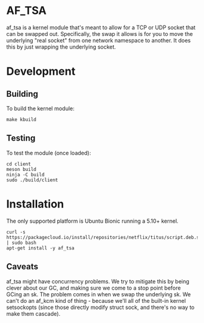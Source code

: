 # AF_TSA

af_tsa is a kernel module that's meant to allow for a TCP or UDP socket that can be
swapped out. Specifically, the swap it allows is for you to move the underlying "real socket"
from one network namespace to another. It does this by just wrapping the underlying socket.

# Development
## Building
To build the kernel module:

```
make kbuild
```

## Testing
To test the module (once loaded):

```
cd client
meson build
ninja -C build
sudo ./build/client
```

# Installation

The only supported platform is Ubuntu Bionic running a 5.10+ kernel.

```
curl -s https://packagecloud.io/install/repositories/netflix/titus/script.deb.sh | sudo bash
apt-get install -y af_tsa
```

## Caveats
af_tsa might have concurrency problems.
We try to mitigate this by being clever about our GC, and making sure we come to a stop point before GCing an sk.
The problem comes in when we swap the underlying sk.
We can't do an af_kcm kind of thing - because we'll all of the built-in kernel setsockopts (since those directly modify struct sock, and there's no way to make them cascade).

